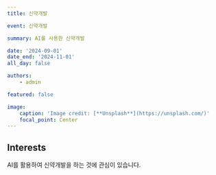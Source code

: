 ```yaml
---
title: 신약개발

event: 신약개발

summary: AI를 사용한 신약개발

date: '2024-09-01'
date_end: '2024-11-01'
all_day: false

authors:
    - admin

featured: false

image:
    caption: 'Image credit: [**Unsplash**](https://unsplash.com/)'
    focal_point: Center
---
```


## Interests
AI를 활용하여 신약개발을 하는 것에 관심이 있습니다.


